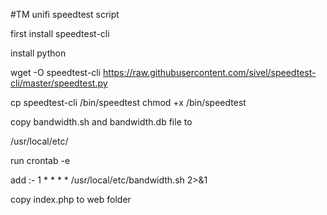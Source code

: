 #TM unifi speedtest script

first install speedtest-cli

install python

wget -O speedtest-cli https://raw.githubusercontent.com/sivel/speedtest-cli/master/speedtest.py

cp speedtest-cli /bin/speedtest
chmod +x /bin/speedtest

copy bandwidth.sh and bandwidth.db file to 

/usr/local/etc/


run crontab -e

add :-
1 * * * * /usr/local/etc/bandwidth.sh 2>&1

copy index.php to web folder
